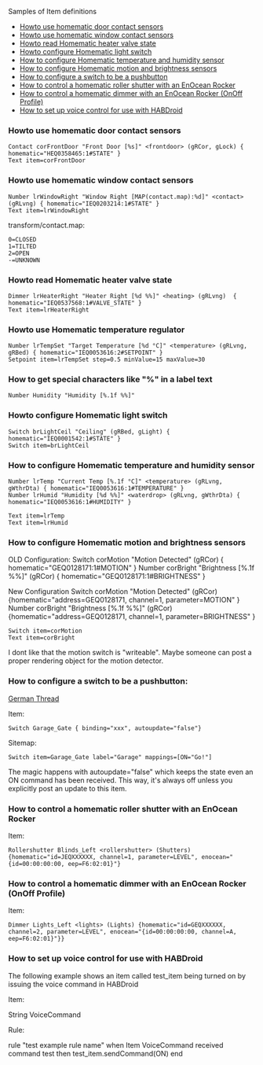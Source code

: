 Samples of Item definitions
* [Howto use homematic door contact sensors](Samples-Item-Definitions#howto-use-homematic-door-contact-sensors)
* [Howto use homematic window contact sensors](Samples-Item-Definitions#howto-use-homematic-window-contact-sensors)
* [Howto read Homematic heater valve state](Samples-Item-Definitions#howto-read-homematic-heater-valve-state)
* [Howto configure Homematic light switch](Samples-Item-Definitions#howto-configure-homematic-light-switch)
* [How to configure Homematic temperature and humidity sensor](Samples-Item-Definitions#how-to-configure-homematic-temperature-and-humidity-sensor)
* [How to configure Homematic motion and brightness sensors](Samples-Item-Definitions#how-to-configure-homematic-motion-and-brightness-sensors)
* [How to configure a switch to be a pushbutton](Samples-Item-Definitions#how-to-configure-a-switch-to-be-a-pushbutton)
* [How to control a homematic roller shutter with an EnOcean Rocker](Samples-Item-Definitions#how-to-control-a-homematic-roller-shutter-with-an-enocean-rocker)
* [How to control a homematic dimmer with an EnOcean Rocker (OnOff Profile)](Samples-Item-Definitions#how-to-control-a-homematic-dimmer-with-an-enocean-rocker-onoff-profile)
* [How to set up voice control for use with HABDroid](Samples-Item-Definitions#how-to-set-up-voice-control-for-use-with-habdroid)
### Howto use homematic door contact sensors

    Contact corFrontDoor "Front Door [%s]" <frontdoor> (gRCor, gLock) { homematic="HEQ0358465:1#STATE" }
    Text item=corFrontDoor

### Howto use homematic window contact sensors

    Number lrWindowRight "Window Right [MAP(contact.map):%d]" <contact> (gRLvng) { homematic="IEQ0203214:1#STATE" }
    Text item=lrWindowRight

transform/contact.map:

    0=CLOSED
    1=TILTED
    2=OPEN
    -=UNKNOWN

### Howto read Homematic heater valve state

    Dimmer lrHeaterRight "Heater Right [%d %%]" <heating> (gRLvng)  { homematic="IEQ0537568:1#VALVE_STATE" }
    Text item=lrHeaterRight

### Howto use Homematic temperature regulator

    Number lrTempSet "Target Temperature [%d °C]" <temperature> (gRLvng, gRBed) { homematic="IEQ0053616:2#SETPOINT" }
    Setpoint item=lrTempSet step=0.5 minValue=15 maxValue=30

### How to get special characters like "%" in a label text

    Number Humidity "Humidity [%.1f %%]"

### Howto configure Homematic light switch

    Switch brLightCeil "Ceiling" (gRBed, gLight) { homematic="IEQ0001542:1#STATE" }
    Switch item=brLightCeil

### How to configure Homematic temperature and humidity sensor

    Number lrTemp "Current Temp [%.1f °C]" <temperature> (gRLvng, gWthrDta) { homematic="IEQ0053616:1#TEMPERATURE" }
    Number lrHumid "Humidity [%d %%]" <waterdrop> (gRLvng, gWthrDta) { homematic="IEQ0053616:1#HUMIDITY" }
    
    Text item=lrTemp
    Text item=lrHumid

### How to configure Homematic motion and brightness sensors

OLD Configuration:
    Switch corMotion "Motion Detected" (gRCor) { homematic="GEQ0128171:1#MOTION" }
    Number corBright "Brightness [%.1f %%]" (gRCor) { homematic="GEQ0128171:1#BRIGHTNESS" }

New Configuration
    Switch corMotion "Motion Detected" (gRCor) {homematic="address=GEQ0128171, channel=1, parameter=MOTION" }
    Number corBright "Brightness [%.1f %%]" (gRCor) {homematic="address=GEQ0128171, channel=1, parameter=BRIGHTNESS" }
    
    Switch item=corMotion
    Text item=corBright

I dont like that the motion switch is "writeable". Maybe someone can post a proper rendering object for the motion detector.

### How to configure a switch to be a pushbutton:

[German Thread](http://knx-user-forum.de/openhab/27123-einfacher-taster-openhab.html)

Item:

    Switch Garage_Gate { binding="xxx", autoupdate="false"}

Sitemap:

    Switch item=Garage_Gate label="Garage" mappings=[ON="Go!"]
The magic happens with autoupdate="false" which keeps the state even an ON command has been received. This way, it's always off unless you explicitly post an update to this item.

### How to control a homematic roller shutter with an EnOcean Rocker

Item:

    Rollershutter Blinds_Left <rollershutter> (Shutters) {homematic="id=JEQXXXXXX, channel=1, parameter=LEVEL", enocean="{id=00:00:00:00, eep=F6:02:01}"}

### How to control a homematic dimmer with an EnOcean Rocker (OnOff Profile)

Item:

    Dimmer Lights_Left <lights> (Lights) {homematic="id=GEQXXXXXX, channel=2, parameter=LEVEL", enocean="{id=00:00:00:00, channel=A, eep=F6:02:01}"}}

### How to set up voice control for use with HABDroid
The following example shows an item called test_item being turned on by issuing the voice command in HABDroid

Item:

String VoiceCommand

Rule:

rule "test example rule name"
when
                Item VoiceCommand received command test
        then
                test_item.sendCommand(ON)
end

